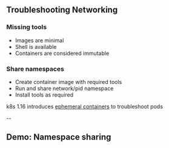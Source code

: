 ## Troubleshooting Networking

### Missing tools

- Images are minimal
- Shell is available
- Containers are considered immutable

### Share namespaces

- Create container image with required tools
- Run and share network/pid namespace
- Install tools as required

k8s 1.16 introduces [ephemeral containers](https://kubernetes.io/docs/concepts/workloads/pods/ephemeral-containers/) to troubleshoot pods

--

## Demo: Namespace sharing

<!-- include: namespace-0.command -->
